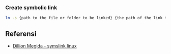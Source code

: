 ### Create symbolic link 
```bash
ln -s {path to the file or folder to be linked} {the path of the link to be created}
```

## Referensi
- [Dillion Megida - symslink linux](https://www.freecodecamp.org/news/symlink-tutorial-in-linux-how-to-create-and-remove-a-symbolic-link/)